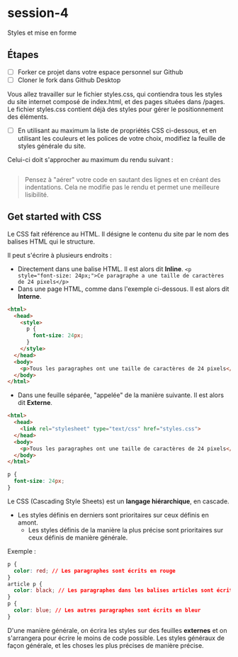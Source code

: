 # session-4
Styles et mise en forme

## Étapes

- [ ] Forker ce projet dans votre espace personnel sur Github
- [ ] Cloner le fork dans Github Desktop

Vous allez travailler sur le fichier styles.css, qui contiendra tous les styles du site internet composé de index.html, et des pages situées dans /pages. Le fichier styles.css contient déjà des styles pour gérer le positionnement des éléments.

- [ ] En utilisant au maximum la liste de propriétés CSS ci-dessous, et en utilisant les couleurs et les polices de votre choix, modifiez la feuille de styles générale du site.

Celui-ci doit s'approcher au maximum du rendu suivant : 

![]()

> Pensez à "aérer" votre code en sautant des lignes et en créant des indentations. Cela ne modifie pas le rendu et permet une meilleure lisibilité.

## Get started with CSS

Le CSS fait référence au HTML. Il désigne le contenu du site par le nom des balises HTML qui le structure.

Il peut s'écrire à plusieurs endroits : 

- Directement dans une balise HTML. Il est alors dit **Inline**. `<p style="font-size: 24px;">Ce paragraphe a une taille de caractères de 24 pixels</p>`
- Dans une page HTML, comme dans l'exemple ci-dessous. Il est alors dit **Interne**. 
```html
<html>
  <head>
    <style>
      p {
        font-size: 24px;
      }
    </style>
  </head>
  <body>
    <p>Tous les paragraphes ont une taille de caractères de 24 pixels</p>
  </body>
</html>
```
- Dans une feuille séparée, "appelée" de la manière suivante. Il est alors dit **Externe**.
```html
<html>
  <head>
    <link rel="stylesheet" type="text/css" href="styles.css">
  </head>
  <body>
    <p>Tous les paragraphes ont une taille de caractères de 24 pixels</p>
  </body>
</html>
```
```css
p {
  font-size: 24px;
}
```

Le CSS (Cascading Style Sheets) est un **langage hiérarchique**, en cascade. 
- Les styles définis en derniers sont prioritaires sur ceux définis en amont.
  - Les styles définis de la manière la plus précise sont prioritaires sur ceux définis de manière générale.
   
Exemple : 

```css
p {
  color: red; // Les paragraphes sont écrits en rouge
}
article p {
  color: black; // Les paragraphes dans les balises articles sont écrits en noir
}
p {
  color: blue; // Les autres paragraphes sont écrits en bleur
}
```

D'une manière générale, on écrira les styles sur des feuilles **externes** et on s'arrangera pour écrire le moins de code possible. Les styles généraux de façon générale, et les choses les plus précises de manière précise.
